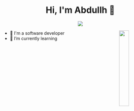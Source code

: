 
<h1 align="center">Hi, I'm Abdullh 👋</h1>
<p align="center">
    <a href="https://www.linkedin.com/in/abdullah-shehata-05445b294/"><img src="https://img.shields.io/badge/linkedin-%230177B5?style=flat&logo=linkedin&logoColor=white"/></a>
  </p>
  
  <img src="https://github.com/abdo528" align="right" width="25%"/>

- 🔭 I'm a software developer 
- 🌱 I’m currently learning
  
